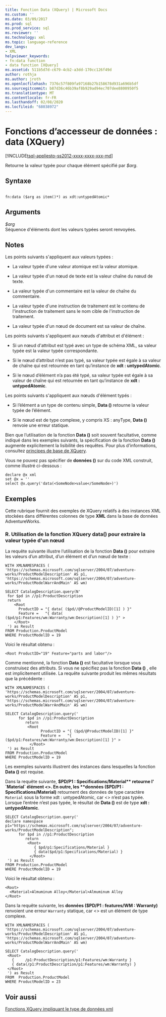 ```yaml
---
title: Fonction Data (XQuery) | Microsoft Docs
ms.custom: ''
ms.date: 03/09/2017
ms.prod: sql
ms.prod_service: sql
ms.reviewer: ''
ms.technology: xml
ms.topic: language-reference
dev_langs:
- XML
helpviewer_keywords:
- fn:data function
- data function [XQuery]
ms.assetid: 511b5d7d-c679-4cb2-a3dd-170cc126f49d
author: rothja
ms.author: jroth
ms.openlocfilehash: 7376c57f809fa97168b27b158678d931a696b5df
ms.sourcegitcommit: b87d36c46b39af8b929ad94ec707dee8800950f5
ms.translationtype: MT
ms.contentlocale: fr-FR
ms.lasthandoff: 02/08/2020
ms.locfileid: "68038972"
---
```

# <a name="data-accessor-functions---data-xquery"></a>Fonctions d’accesseur de données : data (XQuery)
[!INCLUDE[tsql-appliesto-ss2012-xxxx-xxxx-xxx-md](../includes/tsql-appliesto-ss2012-xxxx-xxxx-xxx-md.md)]

  Retourne la valeur typée pour chaque élément spécifié par *$arg*.  
  
## <a name="syntax"></a>Syntaxe  
  
```  
  
fn:data ($arg as item()*) as xdt:untypedAtomic*  
```  
  
## <a name="arguments"></a>Arguments  
 *$arg*  
 Séquence d'éléments dont les valeurs typées seront renvoyées.  
  
## <a name="remarks"></a>Notes  
 Les points suivants s'appliquent aux valeurs typées :  
  
-   La valeur typée d'une valeur atomique est la valeur atomique.  
  
-   La valeur typée d'un nœud de texte est la valeur chaîne du nœud de texte.  
  
-   La valeur typée d'un commentaire est la valeur de chaîne du commentaire.  
  
-   La valeur typée d'une instruction de traitement est le contenu de l'instruction de traitement sans le nom cible de l'instruction de traitement.  
  
-   La valeur typée d'un nœud de document est sa valeur de chaîne.  
  
 Les points suivants s'appliquent aux nœuds d'attribut et d'élément :  
  
-   Si un nœud d'attribut est typé avec un type de schéma XML, sa valeur typée est la valeur typée correspondante.  
  
-   Si le nœud d’attribut n’est pas typé, sa valeur typée est égale à sa valeur de chaîne qui est retournée en tant qu’instance de **xdt : untypedAtomic**.  
  
-   Si le nœud d’élément n’a pas été typé, sa valeur typée est égale à sa valeur de chaîne qui est retournée en tant qu’instance de **xdt : untypedAtomic**.  
  
 Les points suivants s'appliquent aux nœuds d'élément typés :  
  
-   Si l’élément a un type de contenu simple, **Data ()** retourne la valeur typée de l’élément.  
  
-   Si le nœud est de type complexe, y compris XS : anyType, **Data ()** renvoie une erreur statique.  
  
 Bien que l’utilisation de la fonction **Data ()** soit souvent facultative, comme indiqué dans les exemples suivants, la spécification de la fonction **Data ()** augmente explicitement la lisibilité des requêtes. Pour plus d’informations, consultez [principes de base de XQuery](../xquery/xquery-basics.md).  
  
 Vous ne pouvez pas spécifier de **données ()** sur du code XML construit, comme illustré ci-dessous :  
  
```  
declare @x xml  
set @x = ''  
select @x.query('data(<SomeNode>value</SomeNode>)')  
```  
  
## <a name="examples"></a>Exemples  
 Cette rubrique fournit des exemples de XQuery relatifs à des instances XML stockées dans différentes colonnes de type **XML** dans la base de données AdventureWorks.  
  
### <a name="a-using-the-data-xquery-function-to-extract-typed-value-of-a-node"></a>R. Utilisation de la fonction XQuery data() pour extraire la valeur typée d'un nœud  
 La requête suivante illustre l’utilisation de la fonction **Data ()** pour extraire les valeurs d’un attribut, d’un élément et d’un nœud de texte :  
  
```  
WITH XMLNAMESPACES (  
'https://schemas.microsoft.com/sqlserver/2004/07/adventure-works/ProductModelDescription' AS p1,  
'https://schemas.microsoft.com/sqlserver/2004/07/adventure-works/ProductModelWarrAndMain' AS wm)  
  
SELECT CatalogDescription.query(N'  
 for $pd in //p1:ProductDescription  
 return   
    <Root   
      ProductID = "{ data( ($pd//@ProductModelID)[1] ) }"   
      Feature =   "{ data( ($pd/p1:Features/wm:Warranty/wm:Description)[1] ) }" >  
    </Root>  
 ') as Result  
FROM Production.ProductModel  
WHERE ProductModelID = 19  
```  
  
 Voici le résultat obtenu :  
  
```  
<Root ProductID="19" Feature="parts and labor"/>  
```  
  
 Comme mentionné, la fonction **Data ()** est facultative lorsque vous construisez des attributs. Si vous ne spécifiez pas la fonction **Data ()** , elle est implicitement utilisée. La requête suivante produit les mêmes résultats que la précédente :  
  
```  
WITH XMLNAMESPACES (  
'https://schemas.microsoft.com/sqlserver/2004/07/adventure-works/ProductModelDescription' AS p1,  
'https://schemas.microsoft.com/sqlserver/2004/07/adventure-works/ProductModelWarrAndMain' AS wm)  
  
SELECT CatalogDescription.query('  
      for $pd in //p1:ProductDescription  
         return   
          <Root    
                ProductID = "{ ($pd/@ProductModelID)[1] }"    
                Feature =   "{ ($pd/p1:Features/wm:Warranty/wm:Description)[1] }" >  
           </Root>  
 ') as Result  
FROM Production.ProductModel  
WHERE ProductModelID = 19  
```  
  
 Les exemples suivants illustrent des instances dans lesquelles la fonction **Data ()** est requise.  
  
 Dans la requête suivante, **$PD/P1 : Specifications/Material** retourne l' `Material` élément <>. En outre, les **données ($PD/P1 : Specifications/Material)** retournent des données de type caractère `Material` sous la forme xdt : untypedAtomic, car <> n’est pas typée. Lorsque l’entrée n’est pas typée, le résultat de **Data ()** est de type **xdt : untypedAtomic**.  
  
```  
SELECT CatalogDescription.query('  
declare namespace p1="https://schemas.microsoft.com/sqlserver/2004/07/adventure-works/ProductModelDescription";  
      for $pd in //p1:ProductDescription  
         return   
          <Root>  
             { $pd/p1:Specifications/Material }  
             { data($pd/p1:Specifications/Material) }  
           </Root>  
 ') as Result  
FROM Production.ProductModel  
WHERE ProductModelID = 19  
```  
  
 Voici le résultat obtenu :  
  
```  
<Root>  
  <Material>Almuminum Alloy</Material>Almuminum Alloy  
</Root>  
```  
  
 Dans la requête suivante, les **données ($PD/P1 : features/WM : Warranty)** renvoient une erreur `Warranty` statique, car <> est un élément de type complexe.  
  
```  
WITH XMLNAMESPACES (  
'https://schemas.microsoft.com/sqlserver/2004/07/adventure-works/ProductModelDescription' AS p1,  
'https://schemas.microsoft.com/sqlserver/2004/07/adventure-works/ProductModelWarrAndMain' AS wm)  
  
SELECT CatalogDescription.query('  
 <Root>  
   {     /p1:ProductDescription/p1:Features/wm:Warranty }  
   { data(/p1:ProductDescription/p1:Features/wm:Warranty) }  
 </Root>  
 ') as Result  
FROM  Production.ProductModel  
WHERE ProductModelID = 23  
```  
  
## <a name="see-also"></a>Voir aussi  
 [Fonctions XQuery impliquant le type de données xml](../xquery/xquery-functions-against-the-xml-data-type.md)  
  
  
